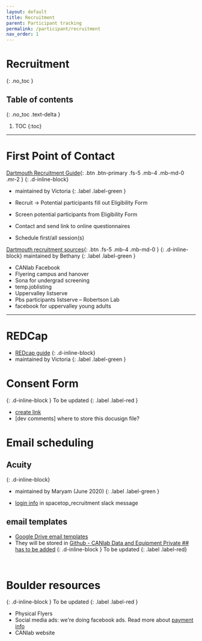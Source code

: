 ```yaml
---
layout: default
title: Recruitment
parent: Participant tracking
permalink: /participant/recruitment
nav_order: 1
---
```


# Recruitment
{: .no_toc }

<!-- ![Recruitment]({{ site.url }}/images/recruitment.png) -->

## Table of contents
{: .no_toc .text-delta }

1. TOC
{:toc}

---

# First Point of Contact

[Dartmouth Recruitment Guide](https://docs.google.com/document/d/165i-cUNlEvyMIarSm3SM0vI3M0LW2YZz_m5Vg0BFJis/edit){: .btn .btn-primary .fs-5 .mb-4 .mb-md-0 .mr-2 }
{: .d-inline-block}
* maintained by Victoria
{: .label .label-green }

* Recruit → Potential participants fill out Eligibility Form
* Screen potential participants from Eligibility Form
* Contact and send link to online questionnaires
* Schedule first/all session(s)

[Dartmouth recruitment sources](https://docs.google.com/document/d/1utZSH5HqwY3-RU8UrrRYeylz6cv5Rwz1nm_Byg_TxA8/edit?usp=sharing){: .btn .fs-5 .mb-4 .mb-md-0 }
{: .d-inline-block}
maintained by Bethany
{: .label .label-green }

* CANlab Facebook
* Flyering campus and hanover
* Sona for undergrad screening
* temp.joblisting
* Uppervalley listserve
* Pbs participants listserve – Robertson Lab
* facebook for uppervalley young adults

----


# REDCap
* [REDcap guide](https://docs.google.com/presentation/d/1_sz3M81eBZ0D1bNgAAZhlGy1iQqbtFwj3YtBhLQMmII/edit?usp=sharing)
{: .d-inline-block}
* maintained by Victoria
{: .label .label-green }



# Consent Form
{: .d-inline-block }
To be updated
{: .label .label-red }
* [create link]()
* [dev comments] where to store this docusign file?

# Email scheduling
## Acuity
{: .d-inline-block}
* maintained by Maryam (June 2020)
{: .label .label-green }

* [login info](https://canlab.slack.com/archives/CU6N3JHMZ/p1582732799004400) in spacetop_recruitment slack message

## email templates
* [Google Drive email templates](https://docs.google.com/document/d/1InjkQ1vOsiuxvA0znb06FO8GiNn350IK3J1rwRas9Yw/edit?usp=sharing)
* They will be stored in [Github - CANlab Data and Equipment Private ## has to be added](https://github.com/canlab/CANlab_data_and_equipment_private)
{: .d-inline-block }
To be updated
{: .label .label-red}
<br>

# Boulder resources
{: .d-inline-block }
To be updated
{: .label .label-red }
* Physical Flyers
* Social media ads: we're doing facebook ads. Read more about [payment info]()
* CANlab website
